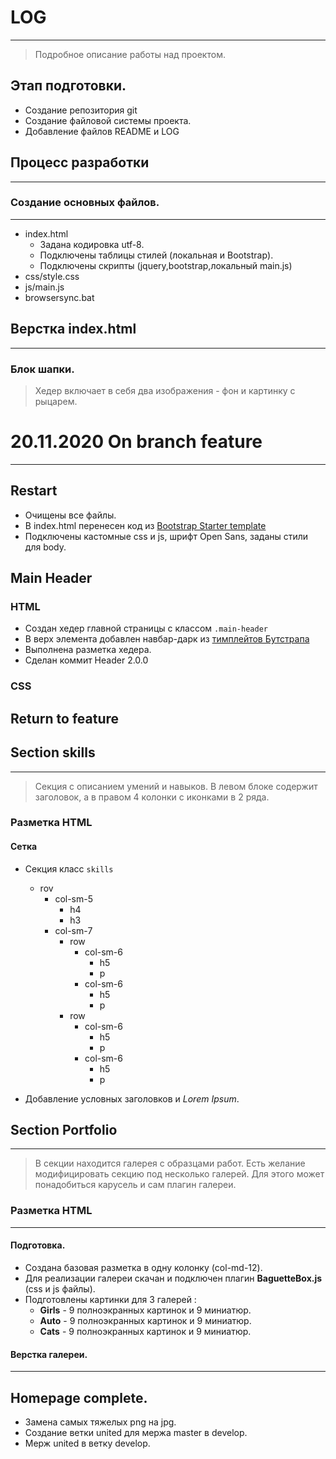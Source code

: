# LOG

-----

> Подробное описание работы над проектом.

## Этап подготовки.
- Создание репозитория git
- Создание файловой системы проекта.
- Добавление файлов README и LOG

## Процесс разработки

----------------
### Создание основных файлов.

-----------------
- index.html
    - Задана кодировка utf-8.
    - Подключены таблицы стилей (локальная и Bootstrap).
    - Подключены скрипты (jquery,bootstrap,локальный main.js)
- css/style.css
- js/main.js
- browsersync.bat 

## Верстка index.html

--------------------------

### Блок шапки.
> Хедер включает в себя два изображения - фон и картинку с рыцарем.
> 
> 

# 20.11.2020 On branch feature

----------------------------

## Restart
- Очищены все файлы.
- В index.html перенесен код из [Bootstrap Starter template](https://getbootstrap.com/docs/4.5/getting-started/introduction/#starter-template)
- Подключены кастомные css и js, шрифт Open Sans, заданы стили для body.

## Main Header
### HTML
- Создан хедер главной страницы с классом `.main-header`
- В верх элемента добавлен навбар-дарк из [тимплейтов Бутстрапа](https://getbootstrap.com/docs/4.5/components/navbar/)
- Выполнена разметка хедера.
- Сделан коммит Header 2.0.0

### CSS

## Return to feature

## Section skills

----------------------------
> Секция с описанием умений и навыков. 
> В левом блоке содержит заголовок, а в правом  4 колонки с иконками в 2 ряда.

### Разметка HTML

#### Сетка

- Секция класс `skills`
  - rov
    - col-sm-5
      - h4
      - h3
    - col-sm-7
      - row
        - col-sm-6
          - h5
          - p
        - col-sm-6
          - h5
          - p
      - row
        - col-sm-6
          - h5
          - p
        - col-sm-6
          - h5
          - p
  
        
      
  
- Добавление условных заголовков и *Lorem Ipsum*.

## Section Portfolio

------------------------

>В секции находится галерея с образцами работ.
> Есть желание модифицировать секцию под несколько галерей.
> Для этого может понадобиться карусель и сам плагин галереи.

### Разметка HTML

-----------------------------------------------------------------
#### Подготовка.
- Создана базовая разметка в одну колонку (col-md-12).
- Для реализации галереи скачан и подключен плагин **BaguetteBox.js** (css и js файлы).
- Подготовлены картинки для 3 галерей :
  - **Girls** - 9 полноэкранных картинок и 9 миниатюр.
  - **Auto** - 9 полноэкранных картинок и 9 миниатюр.
  - **Cats** - 9 полноэкранных картинок и 9 миниатюр.
#### Верстка галереи.

-------------------------------
## Homepage complete.

- Замена самых тяжелых png на jpg.
- Создание ветки united для мержа master в develop.
- Мерж united в ветку develop.

  
  

